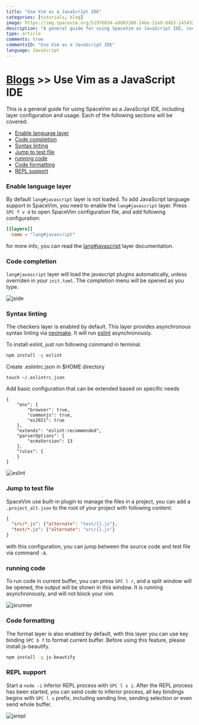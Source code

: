 ```yaml
---
title: "Use Vim as a JavaScript IDE"
categories: [tutorials, blog]
image: https://img.spacevim.org/51976034-add03380-24be-11e9-84b5-245432e7f933.png
description: "A general guide for using SpaceVim as JavaScript IDE, including layer configuration, requiems installation and usage."
type: article
comments: true
commentsID: "Use Vim as a JavaScript IDE"
language: JavaScript
---
```


# [Blogs](../blog/) >> Use Vim as a JavaScript IDE

This is a general guide for using SpaceVim as a JavaScript IDE, including layer configuration and usage. 
Each of the following sections will be covered:

<!-- vim-markdown-toc GFM -->

- [Enable language layer](#enable-language-layer)
- [Code completion](#code-completion)
- [Syntax linting](#syntax-linting)
- [Jump to test file](#jump-to-test-file)
- [running code](#running-code)
- [Code formatting](#code-formatting)
- [REPL support](#repl-support)

<!-- vim-markdown-toc -->

### Enable language layer

By default `lang#javascript` layer is not loaded. To add JavaScript language support in SpaceVim,
you need to enable the `lang#javascript` layer. Press `SPC f v d` to open
SpaceVim configuration file, and add following configuration:

```toml
[[layers]]
  name = "lang#javascript"
```

for more info, you can read the [lang#javascript](../layers/lang/javascript/) layer documentation.

### Code completion

`lang#javascript` layer will load the javascript plugins automatically, unless overriden in your `init.toml`.
The completion menu will be opened as you type.

![jside](https://img.spacevim.org/51976034-add03380-24be-11e9-84b5-245432e7f933.png)

### Syntax linting

The checkers layer is enabled by default. This layer provides asynchronous syntax linting via [neomake](https://github.com/neomake/neomake).
It will run [eslint](https://eslint.org/) asynchronously.

To install eslint, just run following command in terminal.

```sh
npm install -g eslint
```

Create .eslintrc.json in $HOME directory

```
touch ~/.eslintrc.json
```

Add basic configuration that can be extended based on specific needs 

```
{
    "env": {
        "browser": true,
        "commonjs": true,
        "es2021": true
    },
    "extends": "eslint:recommended",
    "parserOptions": {
        "ecmaVersion": 13
    },
    "rules": {
    }
}
```

![eslint](https://img.spacevim.org/51972203-dbfd4580-24b5-11e9-9bbd-2a88e6f656f6.png)

### Jump to test file

SpaceVim use built-in plugin to manage the files in a project,
you can add a `.project_alt.json` to the root of your project with following content:

```json
{
  "src/*.js": {"alternate": "test/{}.js"},
  "test/*.js": {"alternate": "src/{}.js"}
}
```

with this configuration, you can jump between the source code and test file via command `:A`.

### running code

To run code in current buffer, you can press `SPC l r`, and a split window
will be opened, the output will be shown in this window.
It is running asynchronously, and will not block your vim.

![jsrunner](https://img.spacevim.org/51972835-4cf12d00-24b7-11e9-9693-5e1eea9853b0.png)

### Code formatting

The format layer is also enabled by default, with this layer you can use key binding `SPC b f` to format current buffer.
Before using this feature, please install js-beautify.

```sh
npm install -g js-beautify
```

### REPL support

Start a `node -i` inferior REPL process with `SPC l s i`. After the REPL process has been started, you can 
send code to inferior process, all key bindings begins with `SPC l s` prefix, including sending line, sending selection or even
send whole buffer.

![jsrepl](https://img.spacevim.org/51974494-00a7ec00-24bb-11e9-8e98-c449a7a067c3.png)
